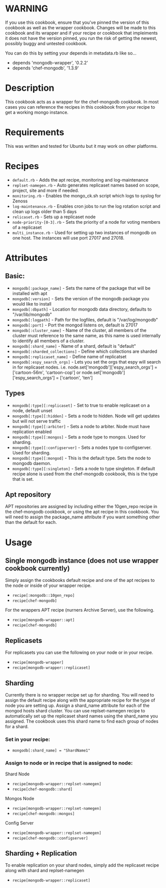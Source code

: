 # WARNING

If you use this cookbook, ensure that you've pinned the version of this cookbook as well
as the wrapper cookbook. Changes will be made to this cookbook and its wrapper and if
your recipe or cookbook that impleiments it does not have the version pinned, you run the
risk of getting the newest, possibly buggy and untested cookbook.

You can do this by setting your depends in metadata.rb like so...
* depends 'mongodb-wrapper', '0.2.2'
* depends 'chef-mongodb', '1.3.9'

# Description
This cookbook acts as a wrapper for the chef-mongodb cookbook. In most cases you can reference
the recipes in this cookbook from your recipe to get a working mongo instance.

# Requirements
This was written and tested for Ubuntu but it may work on other platforms.

# Recipes
* `default.rb` - Adds the apt recipe, monitoring and log-maintenance
* `replset-namegen.rb` - Auto generates replicaset names based on scope, project, site and more if needed.
* `monitoring.rb` - Enables the mongo_ck.sh script which logs to syslog for Zenoss
* `log-maintenance.rb` - Enables cron jobs to run the log rotation script and clean up logs older than 5 days
* `relicaset.rb` - Sets up a replicaset node
* `node-priority-[0-3].rb` - Sets the priority of a node for voting members of a replicaset
* `multi_instance.rb` - Used for setting up two instances of mongodb on one host. The instances will
    use port 27017 and 27018.

# Attributes
## Basic:
* `mongodb[:package_name]` - Sets the name of the package that will be installed with apt
* `mongodb[:version]` - Sets the version of the mongodb package you would like to install
* `mongodb[:dbpath]` - Location for mongodb data directory, defaults to "/var/lib/mongodb"
* `mongodb[:logpath]` - Path for the logfiles, default is "/var/log/mongodb"
* `mongodb[:port]` - Port the mongod listens on, default is 27017
* `mongodb[:cluster_name]` - Name of the cluster, all members of the cluster must
    reference to the same name, as this name is used internally to identify all
    members of a cluster.
* `mongodb[:shard_name]` - Name of a shard, default is "default"
* `mongodb[:sharded_collections]` - Define which collections are sharded
* `mongodb[:replicaset_name]` - Define name of replicatset
* `mongodb[:espy_search_orgs]` - Lets you set the orgs that espy will search in for replicaset nodes.
    i.e. node.set['mongodb']['espy_search_orgs'] = ['cartoon-56m', 'cartoon-cop']
      or node.set['mongodb']['espy_search_orgs'] = ['cartoon', 'ten']

## Types
* `mongodb[:type][:replicaset]` - Set to true to enable replicaset on a node, default unset
* `mongodb[:type][:hidden]` - Sets a node to hidden. Node will get updates but
    will not serve traffic
* `mongodb[:type][:arbiter]` - Sets a node to arbiter. Node must have replication enabled
* `mongodb[:type][:mongos]` - Sets a node type to mongos. Used for sharding.
* `mongodb[:type][:configserver]` - Sets a nodes type to configserver. Used for sharding.
* `mongodb[:type][:mongod]` - This is the default type. Sets the node to mongodb daemon.
* `mongodb[:type][:singleton]` - Sets a node to type singleton. If default recipe alone is
    used from the chef-mongodb cookbook, this is the type that is set.

## Apt repository
APT repositories are assigned by including either the 10gen_repo recipe in the chef-mongodb cookbook, or using
    the apt recipe in this cookbook. You will need to assign the package_name attribute
    if you want something other than the default for each.

# Usage

## Single mongodb instance (does not use wrapper cookbook currently)
Simply assign the cookbooks default recipe and one of the apt recipes to the node or inside of
  your wrapper recipe.

* `recipe[:mongodb::10gen_repo]`
* `recipe[chef-mongodb]`

For the wrappers APT recipe (nurners Archive Server), use the following.

* `recipe[mongodb-wrapper::apt]`
* `recipe[chef-mongodb]`

## Replicasets
For replicasets you can use the following on your node or in your recipe.

* `recipe[mongodb-wrapper]`
* `recipe[mongodb-wrapper::replicaset]`

## Sharding
Currently there is no wrapper recipe set up for sharding. You will need to assign the default recipe
    along with the appropriate recipe for the type of node you are setting up. Assign a shard_name
    attribute for each of the mongod hosts shard cluster. You can use replset-namegen recipe to
    automatically set up the replicaset shard names using the shard_name you assigned. The cookbook
    uses this shard name to find each group of nodes for a shard.

### Set in your recipe:
* `mongodb[:shard_name] = "ShardName1"`

### Assign to node or in recipe that is assigned to node:
Shard Node

* `recipe[mongodb-wrapper::replset-namegen]`
* `recipe[chef-mongodb::shard]`

Mongos Node

* `recipe[mongodb-wrapper::replset-namegen]`
* `recipe[chef-mongodb::mongos]`

Config Server

* `recipe[mongodb-wrapper::replset-namegen]`
* `recipe[chef-mongodb::configserver]`


## Sharding + Replication
To enable replication on your shard nodes, simply add the replicaset recipe along with shard
    and replset-namegen

* `recipe[mongodb-wrapper::replicaset]`
